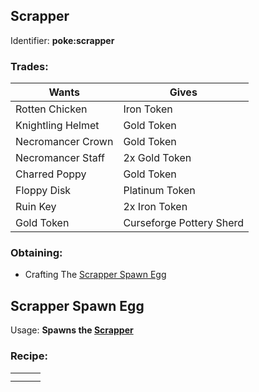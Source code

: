 ## Scrapper

Identifier: **poke:scrapper**
### Trades:
|Wants|Gives|
|---|---|
|Rotten Chicken|Iron Token
|Knightling Helmet|Gold Token
|Necromancer Crown|Gold Token
|Necromancer Staff|2x Gold Token
|Charred Poppy|Gold Token
|Floppy Disk|Platinum Token
|Ruin Key|2x Iron Token
|Gold Token|Curseforge Pottery Sherd

### Obtaining:
 * Crafting The [Scrapper Spawn Egg](https://github.com/ItsMePok/PFE/wiki/Scrapper#scrapper-spawn-egg)

## Scrapper Spawn Egg
Usage: **Spawns the [Scrapper](https://github.com/ItsMePok/PFE/wiki/Scrapper)**

### Recipe:
||||
|---|---|---|
||||
||||